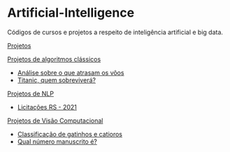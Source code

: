 # Artificial-Intelligence
Códigos de cursos e projetos a respeito de inteligência artificial e big data.

<a href = 'https://github.com/IonaSantana/Artificial-Intelligence/tree/main/Projects'>Projetos</a>

<a href = 'https://github.com/IonaSantana/Artificial-Intelligence/tree/main/Projects/Classicos'>Projetos de algoritmos clássicos</a>

<ul>
  <li>
    <a href = 'https://github.com/IonaSantana/Artificial-Intelligence/tree/main/Projects/Classicos/Flight%20Delays%20and%20Cancellations'>Análise sobre o que atrasam os vôos</a>
  </li>
  <li>
    <a href = 'https://github.com/IonaSantana/Artificial-Intelligence/tree/main/Projects/Classicos/Titanic'>Titanic, quem sobreviverá?</a>
  </li>
</ul>

<a href = 'https://github.com/IonaSantana/Artificial-Intelligence/tree/main/Projects/NLP'>Projetos de NLP</a>

<ul>
  <li>
    <a href = 'https://github.com/IonaSantana/Artificial-Intelligence/blob/main/Projects/NLP/Maiores_investimentos_licitac%CC%A7o%CC%83es.ipynb'> Licitações RS - 2021</a>
  </li>
</ul>

<a href = 'https://github.com/IonaSantana/Artificial-Intelligence/tree/main/Projects/Visao-Computacional'>Projetos de Visão Computacional</a>

<ul>
  <li>
    <a href = 'https://github.com/IonaSantana/Artificial-Intelligence/blob/main/Projects/Visao-Computacional/Cats_and_Dogs/Convolutional_Cats_Dogs.ipynb'> Classificação de gatinhos e catioros</a>
  </li>
  <li>
    <a href = 'https://github.com/IonaSantana/Artificial-Intelligence/tree/main/Projects/Visao-Computacional/Qual_%C3%A9_o_n%C3%BAmero%3F'> Qual número manuscrito é?</a>
  </li>
</ul>



